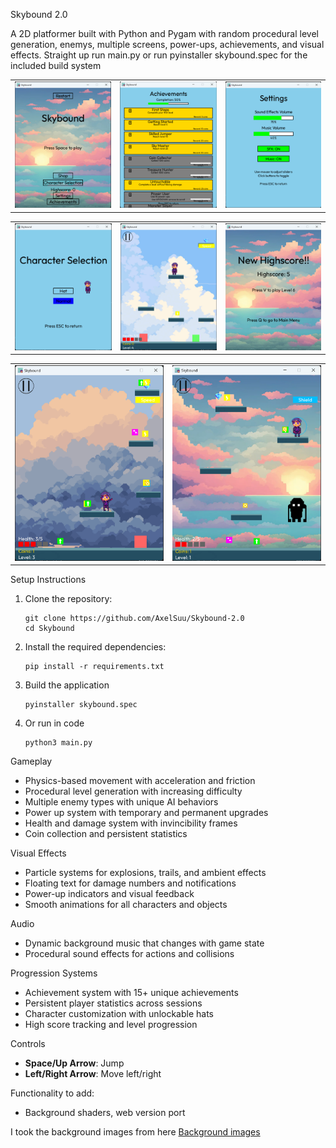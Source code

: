 Skybound 2.0

A 2D platformer built with Python and Pygam with random procedural level generation, enemys, multiple screens, power-ups, achievements, and visual effects. Straight up run main.py or run pyinstaller skybound.spec for the included build system

<table>
  <tr>
    <td><img src="imgs/pic1.png"/></td>
    <td><img src="imgs/pic2.png"/></td>
    <td><img src="imgs/pic3.png"/></td>
  </tr>
</table>

<table>
  <tr>
    <td><img src="imgs/pic4.png"/></td>
    <td><img src="imgs/pic9.png"/></td>
    <td><img src="imgs/pic10.png"/></td>
  </tr>
</table>

<table>
  <tr>
    <td><img src="imgs/pic8.png"/></td>
    <td><img src="imgs/pic6.png"/></td>
  </tr>
</table>


Setup Instructions

1. Clone the repository:
   ```
   git clone https://github.com/AxelSuu/Skybound-2.0
   cd Skybound
   ```

2. Install the required dependencies:
   ```
   pip install -r requirements.txt
   ```

3. Build the application
   ```
   pyinstaller skybound.spec
   ```
4. Or run in code
   ```
   python3 main.py
   ```

Gameplay
- Physics-based movement with acceleration and friction
- Procedural level generation with increasing difficulty
- Multiple enemy types with unique AI behaviors  
- Power up system with temporary and permanent upgrades
- Health and damage system with invincibility frames
- Coin collection and persistent statistics

Visual Effects
- Particle systems for explosions, trails, and ambient effects
- Floating text for damage numbers and notifications
- Power-up indicators and visual feedback
- Smooth animations for all characters and objects

Audio
- Dynamic background music that changes with game state
- Procedural sound effects for actions and collisions

Progression Systems
- Achievement system with 15+ unique achievements
- Persistent player statistics across sessions
- Character customization with unlockable hats
- High score tracking and level progression

Controls
- **Space/Up Arrow**: Jump
- **Left/Right Arrow**: Move left/right

Functionality to add:
- Background shaders, web version port

I took the background images from here
[Background images](https://craftpix.net/freebies/free-sky-with-clouds-background-pixel-art-set/)




